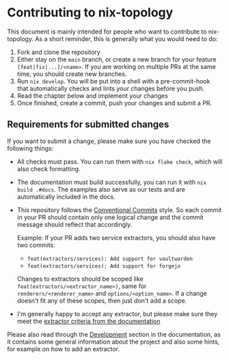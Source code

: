 # Contributing to nix-topology

This document is mainly intended for people who want to contribute to nix-topology.
As a short reminder, this is generally what you would need to do:

1. Fork and clone the repository
2. Either stay on the `main` branch, or create a new branch for your feature `[feat|fix|...]/<name>`.
   If you are working on multiple PRs at the same time, you should create new branches.
3. Run `nix develop`. You will be put into a shell with a pre-commit-hook that automatically
   checks and lints your changes before you push.
4. Read the chapter below and implement your changes
5. Once finished, create a commit, push your changes and submit a PR.

## Requirements for submitted changes

If you want to submit a change, please make sure you have checked the following things:

- All checks must pass. You can run them with `nix flake check`, which will also check formatting.
- The documentation must build successfully, you can run it with `nix build .#docs`.
  The examples also serve as our tests and are automatically included in the docs.
- This repository follows the [Conventional Commits](https://www.conventionalcommits.org/en/v1.0.0/) style.
  So each commit in your PR should contain only one logical change and the commit message
  should reflect that accordingly.

  Example: If your PR adds two service extractors, you should also have two commits:
  - `feat(extractors/services): Add support for vaultwarden`
  - `feat(extractors/services): Add support for forgejo`

  Changes to extractors should be scoped like `feat(extractors/<extractor_name>)`,
  same for `renderers/<renderer_name>` and `options/<option_name>`. If a change
  doesn't fit any of these scopes, then just don't add a scope.
- I'm generally happy to accept any extractor, but please make sure they
  meet the [extractor criteria from the documentation](https://oddlama.github.io/nix-topology/internals/development.html)

Please also read through the [Development](https://oddlama.github.io/nix-topology/internals/development.html) section in the documentation,
as it contains some general information about the project and also some hints,
for example on how to add an extractor.
